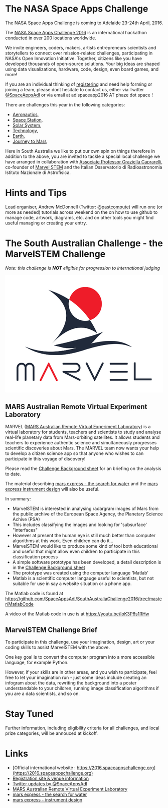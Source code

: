 # The NASA Space Apps Challenge

The NASA Space Apps Challenge is coming to Adelaide 23-24th April, 2016.

The [NASA Space Apps Challenge 2016](https://2016.spaceappschallenge.org) is an international hackathon conducted in over 200 locations worldwide.

We invite engineers, coders, makers, artists entrepreneurs scientists and storytellers to connect over mission-related challenges, participating in NASA's Open Innovation Initiative. Together, citizens like you have developed thousands of open-source solutions. Your big ideas are shaped using data visualizations, hardware, code, design, even board games, and more!

If you are an individual thinking of [registering](https://2016.spaceappschallenge.org/locations/adelaide-australia) and need help forming or joining a team, please dont hesitate to contact us, either via Twitter [@SpaceAppsAdl](https://twitter.com/SpaceAppsAdl) or via email at adlspaceapp2016 AT phaze dot space !
   
There are challenges this year in the following categories:
* [Aeronautics](https://2016.spaceappschallenge.org/challenges/aero),
* [Space Station](https://2016.spaceappschallenge.org/challenges/space-station),
* [Solar System](https://2016.spaceappschallenge.org/challenges/solar-system),
* [Technology](https://2016.spaceappschallenge.org/challenges/tech),
* [Earth](https://2016.spaceappschallenge.org/challenges/earth),
* [Journey to Mars](https://2016.spaceappschallenge.org/challenges/mars)

Here in South Australia we like to put our own spin on things therefore in addition to the above, you are invited to tackle a special local challenge we have arranged in collaboration with [Associate Professor Graziella Caprarelli](http://www.unisanet.unisa.edu.au/staff/homepage.asp?Name=Graziella.Caprarelli), co-founder of [Marvel STEM](http://www.marvelstem.org/) and the Italian Osservatorio di Radioastronomia Istituto Nazionale di Astrofisica.

# Hints and Tips

Lead organiser, Andrew McDonnell (Twitter: [@pastcompute](https://twitter.com/pastcompute)) will run one (or more as needed) tutorials across weekend on the on how to use github to manage code, artwork, diagrams, etc. and on other tools you might find useful managing or creating your entry.

# The South Australian Challenge - the MarvelSTEM Challenge

_Note: this challenge is **NOT** eligible for progression to international judging_

![Marvel](MARVEL_LOGO.jpg)

## MARS Australian Remote Virtual Experiment Laboratory

MARVEL ([MARS Australian Remote Virtual Experiment Laboratory](http://www.marvelstem.org/)) is a virtual laboratory for students, teachers and scientists to study and analyse real-life planetary data from Mars-orbiting satellites. It allows students and teachers to experience authentic science and simultaneously progresses scientific discoveries about Mars. The MARVEL team now wants your help to develop a citizen science app so that anyone who wishes to can participate in this voyage of discovery!

Please read the [Challenge Background sheet](ChallengeBackground.md) for an briefing on the analysis to date.

The material describing [mars express - the search for water](http://sci.esa.int/mars-express/31033-objectives/?fobjectid=31033&fbodylongid=658)
and the [mars express instrument design](http://sci.esa.int/mars-express/34826-design/?fbodylongid=1601) will also be useful.

In summary:

* MarvelSTEM is interested in analysing radargram images of Mars from the public archive of the European Space Agency, the Planetary Science Achive (PSA)
* This includes classifying the images and looking for 'subsurface' "interfaces"
* However at present the human eye is still much better than computer algorithms at this work. Even children can do it...
* MarvelSTEM would like to produce some kind of tool both educational and useful that might allow even children to participate in this classification process
* A simple software prototype has been developed, a detail description is in the [Challenge Background sheet](ChallengeBackground.md) 
* The prototype was created using the computer language 'Matlab'
* Matlab is a scientific computer langauge useful to scientists, but not suitable for use in say a website situation or a phone app.

The Matlab code is found at https://github.com/SpaceAppsAdl/SouthAustraliaChallenge2016/tree/master/MatlabCode

A video of the Matlab code in use is at https://youtu.be/IoK3P6s1RHw

## MarvelSTEM Challenge Brief

To participate in this challenge, use your imagination, design, art or your coding skills to assist MarvelSTEM with the above.

One key goal is to convert the computer program into a more accessible language, for example Python.

However, if your skills are in other areas, and you wish to participate, feel free to let your imagination run - just some ideas include creating an infogram about the data, rewriting the background into a poster understandable to your children, running image classification algorithms if you are a data scientists, and so on.

# Stay Tuned

Further information, including eligibility criteria for all challenges, and local prize categories, will be annouced at kickoff.

# Links

* [Official international website : https://2016.spaceappschallenge.org](https://2016.spaceappschallenge.org)
* [Registration site & venue information](https://2016.spaceappschallenge.org/locations/adelaide-australia)
* [Twitter updates by @SpaceAppsAdl](https://twitter.com/SpaceAppsAdl)
* [MARS Australian Remote Virtual Experiment Laboratory](http://www.marvelstem.org/)
* [mars express - the search for water](http://sci.esa.int/mars-express/31033-objectives/?fobjectid=31033&fbodylongid=658)
* [mars express - instrument design](http://sci.esa.int/mars-express/34826-design/?fbodylongid=1601)
